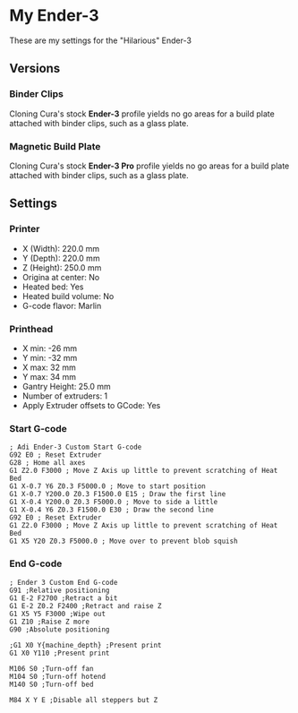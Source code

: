 # My Ender-3

These are my settings for the "Hilarious" Ender-3

## Versions

### Binder Clips

Cloning Cura's stock **Ender-3** profile yields no go areas for a build plate attached with binder clips, such as a glass plate.

### Magnetic Build Plate

Cloning Cura's stock **Ender-3 Pro** profile yields no go areas for a build plate attached with binder clips, such as a glass plate.
 
## Settings

### Printer

* X (Width): 220.0 mm
* Y (Depth): 220.0 mm
* Z (Height): 250.0 mm
* Origina at center: No
* Heated bed: Yes
* Heated build volume: No
* G-code flavor: Marlin

### Printhead

* X min: -26 mm
* Y min: -32 mm
* X max: 32 mm
* Y max: 34 mm
* Gantry Height: 25.0 mm
* Number of extruders: 1
* Apply Extruder offsets to GCode: Yes

### Start G-code

```
; Adi Ender-3 Custom Start G-code
G92 E0 ; Reset Extruder
G28 ; Home all axes
G1 Z2.0 F3000 ; Move Z Axis up little to prevent scratching of Heat Bed
G1 X-0.7 Y6 Z0.3 F5000.0 ; Move to start position
G1 X-0.7 Y200.0 Z0.3 F1500.0 E15 ; Draw the first line
G1 X-0.4 Y200.0 Z0.3 F5000.0 ; Move to side a little
G1 X-0.4 Y6 Z0.3 F1500.0 E30 ; Draw the second line
G92 E0 ; Reset Extruder
G1 Z2.0 F3000 ; Move Z Axis up little to prevent scratching of Heat Bed
G1 X5 Y20 Z0.3 F5000.0 ; Move over to prevent blob squish
```

### End G-code

```
; Ender 3 Custom End G-code
G91 ;Relative positioning
G1 E-2 F2700 ;Retract a bit
G1 E-2 Z0.2 F2400 ;Retract and raise Z
G1 X5 Y5 F3000 ;Wipe out
G1 Z10 ;Raise Z more
G90 ;Absolute positioning

;G1 X0 Y{machine_depth} ;Present print
G1 X0 Y110 ;Present print

M106 S0 ;Turn-off fan
M104 S0 ;Turn-off hotend
M140 S0 ;Turn-off bed

M84 X Y E ;Disable all steppers but Z
```
